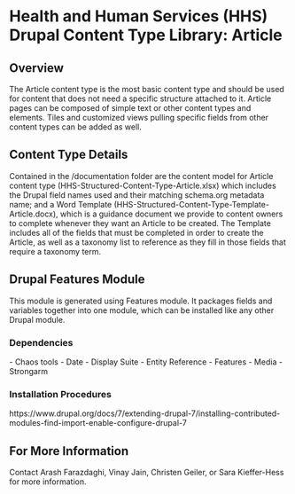 <h1>Health and Human Services (HHS) Drupal Content Type Library: Article</h1>

<h2>Overview</h2>
The Article content type is the most basic content type and should be used for content that does not need a specific structure attached to it. Article pages can be composed of simple text or other content types and elements. Tiles and customized views pulling specific fields from other content types can be added as well.

<h2>Content Type Details</h2>
Contained in the /documentation folder are the content model for Article content type (HHS-Structured-Content-Type-Article.xlsx) which includes the Drupal field names used and their matching schema.org metadata name; and a Word Template (HHS-Structured-Content-Type-Template-Article.docx), which is a guidance document we provide to content owners to complete whenever they want an Article to be created. The Template includes all of the fields that must be completed in order to create the Article, as well as a taxonomy list to reference as they fill in those fields that require a taxonomy term. 

<h2>Drupal Features Module</h2>
This module is generated using Features module. It packages fields and variables together into one module, which can be installed like any other Drupal module.

<h3>Dependencies</h3>
- Chaos tools	
- Date	
- Display Suite	
- Entity Reference	
- Features		
- Media			
- Strongarm	

<h3>Installation Procedures</h3>
https://www.drupal.org/docs/7/extending-drupal-7/installing-contributed-modules-find-import-enable-configure-drupal-7 

<h2>For More Information</h2>
Contact Arash Farazdaghi, Vinay Jain, Christen Geiler, or Sara Kieffer-Hess for more information.
